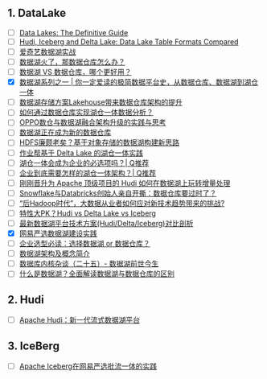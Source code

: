 ## 1. DataLake

- [ ] [Data Lakes: The Definitive Guide](https://lakefs.io/data-lakes/)
- [ ] [Hudi, Iceberg and Delta Lake: Data Lake Table Formats Compared](https://lakefs.io/hudi-iceberg-and-delta-lake-data-lake-table-formats-compared/)
- [ ] [爱奇艺数据湖实战](https://mp.weixin.qq.com/s/jI7ClmtJzI8NK6IAzplZZg)
- [ ] [数据湖火了，那数据仓库怎么办？](https://mp.weixin.qq.com/s/N2ZXkDXeHhjZ5tldlFunMA)
- [ ] [数据湖 VS 数据仓库，哪个更好用？](https://mp.weixin.qq.com/s/W_RzC4JSoR4ERc7_u8flLw)
- [x] [数据湖系列之一 | 你一定爱读的极简数据平台史，从数据仓库、数据湖到湖仓一体](https://smartsi.blog.csdn.net/article/details/132223096)
- [ ] [数据湖存储方案Lakehouse带来数据仓库架构的提升](https://mp.weixin.qq.com/s/pT2X1vj8FyP3iVuxtJQU7A)
- [ ] [如何通过数据仓库实现湖仓一体数据分析？](https://mp.weixin.qq.com/s/Cy5UIpGg0oGxvU5nonM9CA)
- [ ] [OPPO数仓与数据湖融合架构升级的实践与思考](https://mp.weixin.qq.com/s/O22T9ji89efsLPC0SRoGEA)
- [ ] [数据湖正在成为新的数据仓库](https://mp.weixin.qq.com/s/W6348buRZexYV4KgVJKoIg)
- [ ] [HDFS廉颇老矣？基于对象存储的数据湖构建新思路](https://mp.weixin.qq.com/s/L0eoxt1q0zHfDmVxRUSj1Q)
- [ ] [作业帮基于 Delta Lake 的湖仓一体实践](https://mp.weixin.qq.com/s/LFaqQoW3TSmiVPsnM67lOg)
- [ ] [湖仓一体会成为企业的必选项吗？| Q推荐](https://mp.weixin.qq.com/s/gJ_nq8GJBO6ssLomJJom-g)
- [ ] [企业到底需要怎样的湖仓一体架构？| Q推荐](https://mp.weixin.qq.com/s/dhcGE96Xv17qhHLudpm3iQ)
- [ ] [刚刚晋升为 Apache 顶级项目的 Hudi 如何在数据湖上玩转增量处理](https://mp.weixin.qq.com/s/5aQV_rcLZNOaeWn9w4RRbA)
- [ ] [Snowflake与Databricks创始人亲自开撕：数据仓库要过时了？](https://mp.weixin.qq.com/s/qvvATLNnvPJsLY8Lxafzlw)
- [ ] [“后Hadoop时代”，大数据从业者如何应对新技术趋势带来的挑战?](https://mp.weixin.qq.com/s/b5AtjDi9VK-v8tx1xbapaQ)
- [ ] [特性大PK？Hudi vs Delta Lake vs Iceberg](https://mp.weixin.qq.com/s/J_a36noSfB3GoPXvN-lVdg)
- [ ] [最新数据湖平台技术方案(Hudi/Delta/Iceberg)对比剖析](https://mp.weixin.qq.com/s/Mfta3VdoVpvCb1LlUEeCZw)
- [x] [网易严选数据湖建设实践](https://smartsi.blog.csdn.net/article/details/132014710)
- [ ] [企业选型必读：选择数据湖 or 数据仓库？](https://xie.infoq.cn/article/e61c3ab19c2e7856deb308c52)
- [ ] [数据湖架构及概念简介](https://xie.infoq.cn/article/63d424f2f4ad00e28a504a30c)
- [ ] [数据库内核杂谈（二十五）- 数据湖前世今生](https://www.infoq.cn/article/zgcYo1o62QXeWDdUhE8Q)
- [ ] [什么是数据湖？全面解读数据湖与数据仓库的区别](https://xie.infoq.cn/article/529355c9e261f339593c48e46)

## 2. Hudi

- [ ] [Apache Hudi：新一代流式数据湖平台](https://mp.weixin.qq.com/s/kj0wH34trDhmtWqOU7rkzQ)

## 3. IceBerg

- [ ] [Apache Iceberg在网易严选批流一体的实践](https://mp.weixin.qq.com/s/Ui2WRyu2eV3gqTh-kyGupw)
